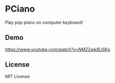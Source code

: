 # PCiano

Play pop piano on computer keyboard!

## Demo

https://www.youtube.com/watch?v=NMZ2wk8USKs

## License

MIT License
